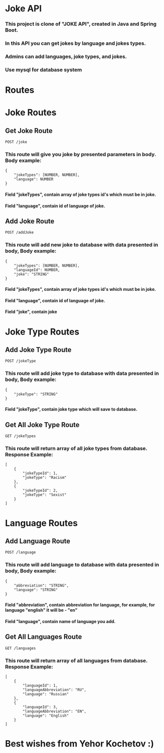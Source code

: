 # Joke API

### This project is clone of "JOKE API", created in Java and Spring Boot. 
### In this API you can get jokes by language and jokes types. 
### Admins can add languages, joke types, and jokes.

### Use mysql for database system

# Routes

# Joke Routes

## Get Joke Route

`POST /joke`

### This route will give you joke by presented parameters in body. Body example:

```
{
    "jokeTypes": [NUMBER, NUMBER],
    "language": NUMBER
}
```

#### Field "jokeTypes", contain array of joke types id's which must be in joke.
#### Field "language", contain id of language of joke.

## Add Joke Route

`POST /addJoke`

### This route will add new joke to database with data presented in body, Body example:

```
{
    "jokeTypes": [NUMBER, NUMBER],
    "languageId": NUMBER,
    "joke": "STRING"
}
```

#### Field "jokeTypes", contain array of joke types id's which must be in joke.
#### Field "language", contain id of language of joke.
#### Field "joke", contain joke

# Joke Type Routes

## Add Joke Type Route

`POST /jokeType`

### This route will add joke type to database with data presented in body, Body example:

```
{
    "jokeType": "STRING"
}
```

#### Field "jokeType", contain joke type which will save to database.

## Get All Joke Type Route

`GET /jokeTypes`

### This route will return array of all joke types from database. Response Example:

```
[
    {
        "jokeTypeId": 1,
        "jokeType": "Racism"
    },
    {
        "jokeTypeId": 2,
        "jokeType": "Sexist"
    }
]
```

# Language Routes

## Add Language Route

`POST /language`

### This route will add language to database with data presented in body, Body example:

```
{
    "abbreviation": "STRING",
    "language": "STRING"
}
```

#### Field "abbreviation", contain abbreviation for language, for example, for language "english" it will be - "en"
#### Field "language", contain name of language you add.

## Get All Languages Route

`GET /languages`

### This route will return array of all languages from database. Response Example:

```
[
    {
        "languageId": 1,
        "languageAbbreviation": "RU",
        "language": "Russian"
    },
    {
        "languageId": 3,
        "languageAbbreviation": "EN",
        "language": "English"
    }
]
```

# Best wishes from Yehor Kochetov :)